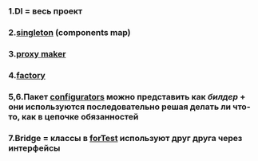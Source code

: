 ### 1.DI = весь проект
### 2.[singleton](src/main/java/ru/ithub/newspring/contexts/impl/ApplicationContextImpl.java) (components map)
### 3.[proxy maker](src/main/java/ru/ithub/newspring/configurators/impl/LogMethodProxyConfigurator.java) 
### 4.[factory](src/main/java/ru/ithub/newspring/factories/impl/ObjectFactoryImpl.java)
### 5,6.Пакет [configurators](src/main/java/ru/ithub/newspring/configurators) можно представить как _билдер_ + они используются последовательно решая делать ли что-то, как в цепочке обязанностей 
### 7.Bridge = классы в [forTest](src/main/java/ru/ithub/newspring/forTest) используют друг друга через интерфейсы

